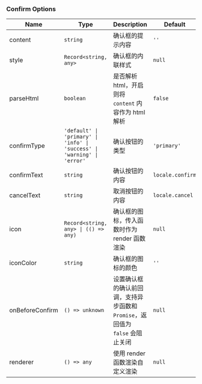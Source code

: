### Confirm Options

| Name          | Type                         | Description                                                                                   | Default    |
| ------------- | ---------------------------- | -------------------------------------------------------------------------------------- | --------- |
| content       | `string`                       | 确认框的提示内容                                                                       | `''`        |
| style         | `Record<string, any>`                       | 确认框的内联样式                                                                       | `null`      |
| parseHtml     | `boolean`                      | 是否解析 html，开启则将 `content` 内容作为 html 解析                                     | `false`     |
| confirmType   | `'default' \| 'primary' \| 'info' \| 'success' \| 'warning' \| 'error'`                       | 确认按钮的类型                      | `'primary'` |
| confirmText   | `string`                       | 确认按钮的内容                                                                         | `locale.confirm`    |
| cancelText    | `string`                       | 取消按钮的内容                                                                         | `locale.cancel`    |
| icon          | `Record<string, any> \| (() => any)` | 确认框的图标，传入函数时作为 render 函数渲染 | `null`         |
| iconColor     | `string`                       | 确认框的图标的颜色                                                                     | `''`         |
| onBeforeConfirm | `() => unknown`                     | 设置确认框的确认前回调，支持异步函数和 `Promise`，返回值为 `false` 会阻止关闭              | `null`      |
| renderer      | `() => any`                     | 使用 render 函数渲染自定义渲染                                                  | `null`      |
